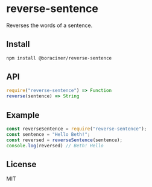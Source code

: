 # reverse-sentence
Reverses the words of a sentence.
## Install
```sh
npm install @boraciner/reverse-sentence
```
## API
```js
require("reverse-sentence") => Function
reverse(sentence) => String
```
## Example
```js
const reverseSentence = require("reverse-sentence");
const sentence = "Hello Beth!"; 
const reversed = reverseSentence(sentence); 
console.log(reversed) // Beth! Hello
```
## License
MIT